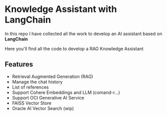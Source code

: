 # Knowledge Assistant with LangChain
In this repo I have collected all the work to develop an AI assistant based on **LangChain**

Here you'll find all the code to develop a RAG Knowledge Assistant

## Features
* Retrieval Augmented Generation (RAG)
* Manage the chat history
* List of references
* Support Cohere Embeddings and LLM (comand-r...)
* Support OCI Generative AI Service
* FAISS Vector Store
* Oracle AI Vector Search (wip)


